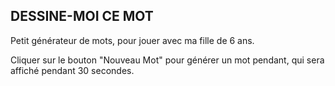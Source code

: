 ## DESSINE-MOI CE MOT

Petit générateur de mots, pour jouer avec ma fille de 6 ans.

Cliquer sur le bouton "Nouveau Mot" pour générer un mot pendant, qui sera affiché pendant 30 secondes.